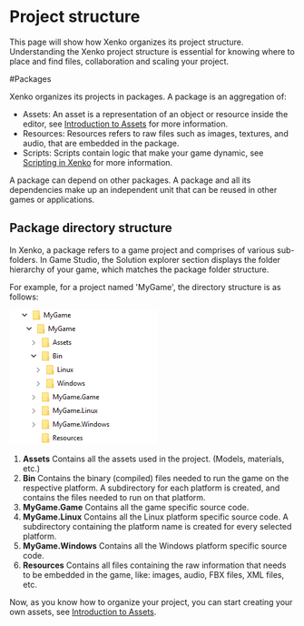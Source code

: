 # Project structure

This page will show how Xenko organizes its project structure. Understanding the Xenko project structure is essential for knowing where to place and find files, collaboration and scaling your project.

#Packages

Xenko organizes its projects in packages. A package is an aggregation of:

* Assets: An asset is a representation of an object or resource inside the editor, see [Introduction to Assets](introduction-to-assets.md) for more information.
* Resources: Resources refers to raw files such as images, textures, and audio, that are embedded in the package.
* Scripts: Scripts contain logic that make your game dynamic, see [Scripting in Xenko](scripting-in-xenko.md) for more information.

A package can depend on other packages. A package and all its dependencies make up an independent unit that can be reused in other games or applications.

## Package directory structure

In Xenko, a package refers to a game project and comprises of various sub-folders. In Game Studio, the Solution explorer section displays the folder hierarchy of your game, which matches the package folder structure.

For example, for a project named 'MyGame', the directory structure is as follows:

![Xenko Sample Directory Structure](media/sample-project-directory-structure.png)

1. **Assets** Contains all the assets used in the project. (Models, materials, etc.)
2. **Bin** Contains the binary (compiled) files needed to run the game on the respective platform. A subdirectory for each platform is created, and contains the files needed to run on that platform.
3. **MyGame.Game** Contains all the game specific source code.
4. **MyGame.Linux** Contains all the Linux platform specific source code. A subdirectory containing the platform name is created for every selected platform.
4. **MyGame.Windows** Contains all the Windows platform specific source code.
5. **Resources** Contains all files containing the raw information that needs to be embedded in the game, like: images, audio, FBX files, XML files, etc.

Now, as you know how to organize your project, you can start creating your own assets, see [Introduction to Assets](introduction-to-assets.md).
